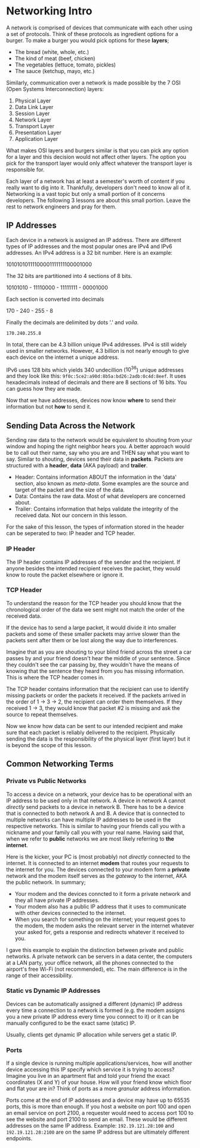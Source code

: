 # Networking Intro

A network is comprised of devices that communicate with each other using a set of protocols. Think of these protocols as ingredient options for a burger. To make a burger you would pick options for these **layers**;

- The bread (white, whole, etc.)
- The kind of meat (beef, chicken)
- The vegetables (lettuce, tomato, pickles)
- The sauce (ketchup, mayo, etc.)

Similarly, communication over a network is made possible by the 7 OSI (Open Systems Interconnection) layers:

1. Physical Layer
2. Data Link Layer
3. Session Layer
4. Network Layer
5. Transport Layer
6. Presentation Layer
7. Application Layer

What makes OSI layers and burgers similar is that you can pick any option for a layer and this decision would not affect other layers. The option you pick for the transport layer would only affect whatever the transport layer is responsible for.

Each layer of a network has at least a semester's worth of content if you really want to dig into it. Thankfully, developers don't need to know all of it. Networking is a vast topic but only a small portion of it concerns developers. The following 3 lessons are about this small portion. Leave the rest to network engineers and pray for them.

## IP Addresses

Each device in a network is assigned an IP address. There are different types of IP addresses and the most popular ones are IPv4 and IPv6 addresses. An IPv4 address is a 32 bit number. Here is an example:

10101010111100001111111100001000

The 32 bits are partitioned into 4 sections of 8 bits.

10101010 - 11110000 - 11111111 - 00001000

Each section is converted into decimals

170 - 240 - 255 - 8

Finally the decimals are delimited by dots '.' and *voila*.

`170.240.255.8`

In total, there can be 4.3 billion unique IPv4 addresses. IPv4 is still widely used in smaller networks. However, 4.3 billion is not nearly enough to give each device on the internet a unique address.

IPv6 uses 128 bits which yields 340 undecillion ($10^{36}$) unique addresses and they look like this: `9f0c:5ce2:a90d:8b5a:bd26:2adb:0c4d:8eef`. It uses hexadecimals instead of decimals and there are 8 sections of 16 bits. You can guess how they are made.

Now that we have addresses, devices now know **where** to send their information but not **how** to send it.

## Sending Data Across the Network

Sending raw data to the network would be equivalent to shouting from your window and hoping the right neighbor hears you. A better approach would be to call out their name, say who you are and THEN say what you want to say. Similar to shouting, devices send their data in **packets**. Packets are structured with a **header**, **data** (AKA payload) and **trailer**.

- Header: Contains information ABOUT the information in the 'data' section, also known as *meta-data*. Some examples are the source and target of the packet and the size of the data.
- Data: Contains the raw data. Most of what developers are concerned about.
- Trailer: Contains information that helps validate the integrity of the received data. Not our concern in this lesson.

For the sake of this lesson, the types of information stored in the header can be seperated to two: IP header and TCP header.

### IP Header

The IP header contains IP addresses of the sender and the recipient. If anyone besides the intended recipient receives the packet, they would know to route the packet elsewhere or ignore it.

### TCP Header

To understand the reason for the TCP header you should know that the chronological order of the data we sent might not match the order of the received data.

If the device has to send a large packet, it would divide it into smaller packets and some of these smaller packets may arrive slower than the packets sent after them or be lost along the way due to interferences.

Imagine that as you are shouting to your blind friend across the street a car passes by and your friend doesn't hear the middle of your sentence. Since they couldn't see the car passing by, they wouldn't have the means of knowing that the sentence they heard from you has missing information. This is where the TCP header comes in.

The TCP header contains information that the recipient can use to identify missing packets or order the packets it received. If the packets arrived in the order of 1 -> 3 -> 2, the recipient can order them themselves. If they received 1 -> 3, they would know that packet #2 is missing and ask the source to repeat themselves.

Now we know how data can be sent to our intended recipient and make sure that each packet is reliably delivered to the recipient. Physically sending the data is the responsibility of the physical layer (first layer) but it is beyond the scope of this lesson.

## Common Networking Terms

### Private vs Public Networks

To access a device on a network, your device has to be operational with an IP address to be used only in that network. A device in network A cannot *directly* send packets to a device in network B. There has to be a device that is connected to both network A and B. A device that is connected to multiple networks can have multiple IP addresses to be used in the respective networks. This is similar to having your friends call you with a nickname and your family call you with your real name. Having said that, when we refer to **public** networks we are most likely referring to **the internet**.

Here is the kicker, your PC is (most probably) not *directly* connected to the internet. It is connected to an internet **modem** that routes your requests to the internet for you. The devices connected to your modem form a **private** network and the modem itself serves as the *gateway* to the internet, AKA the public network. In summary;

- Your modem and the devices conncted to it form a private network and they all have private IP addresses.
- Your modem also has a public IP address that it uses to communicate with other devices connected to the internet.
- When you search for something on the internet; your request goes to the modem, the modem asks the relevant server in the internet whatever your asked for, gets a response and redirects whatever it received to you.

I gave this example to explain the distinction between private and public networks. A private network can be servers in a data center, the computers at a LAN party, your office network, all the phones connected to the airport's free Wi-Fi (not recommended), etc. The main difference is in the range of their accessibility.

### Static vs Dynamic IP Addresses

Devices can be automatically assigned a different (dynamic) IP address every time a connection to a network is formed (e.g. the modem assigns you a new private IP address every time you connect to it) or it can be manually configured to be the exact same (static) IP.

Usually, clients get dynamic IP allocation while servers get a static IP.

### Ports

If a single device is running multiple applications/services, how will another device accessing this IP specify which service it is trying to access? Imagine you live in an apartment flat and told your friend the exact coordinates (X and Y) of your house. How will your friend know which floor and flat your are in? Think of ports as a more *granular* address information.

Ports come at the end of IP addresses and a device may have up to 65535 ports, this is more than enough. If you host a website on port 100 and open an email service on port 2100, a requester would need to access port 100 to see the website and port 2100 to send an email. These would be different addresses on the same IP address. Example: `192.19.121.28:100` and `192.19.121.28:2100` are on the same IP address but are ultimately different endpoints.
